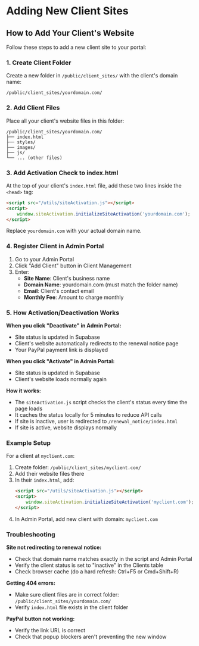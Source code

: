 # Adding New Client Sites

## How to Add Your Client's Website

Follow these steps to add a new client site to your portal:

### 1. Create Client Folder
Create a new folder in `/public/client_sites/` with the client's domain name:
```
/public/client_sites/yourdomain.com/
```

### 2. Add Client Files
Place all your client's website files in this folder:
```
/public/client_sites/yourdomain.com/
├── index.html
├── styles/
├── images/
├── js/
└── ... (other files)
```

### 3. Add Activation Check to index.html
At the top of your client's `index.html` file, add these two lines inside the `<head>` tag:

```html
<script src="/utils/siteActivation.js"></script>
<script>
    window.siteActivation.initializeSiteActivation('yourdomain.com');
</script>
```

Replace `yourdomain.com` with your actual domain name.

### 4. Register Client in Admin Portal
1. Go to your Admin Portal
2. Click "Add Client" button in Client Management
3. Enter:
   - **Site Name**: Client's business name
   - **Domain Name**: yourdomain.com (must match the folder name)
   - **Email**: Client's contact email
   - **Monthly Fee**: Amount to charge monthly

### 5. How Activation/Deactivation Works

**When you click "Deactivate" in Admin Portal:**
- Site status is updated in Supabase
- Client's website automatically redirects to the renewal notice page
- Your PayPal payment link is displayed

**When you click "Activate" in Admin Portal:**
- Site status is updated in Supabase
- Client's website loads normally again

**How it works:**
- The `siteActivation.js` script checks the client's status every time the page loads
- It caches the status locally for 5 minutes to reduce API calls
- If site is inactive, user is redirected to `/renewal_notice/index.html`
- If site is active, website displays normally

### Example Setup

For a client at `myclient.com`:

1. Create folder: `/public/client_sites/myclient.com/`
2. Add their website files there
3. In their `index.html`, add:
   ```html
   <script src="/utils/siteActivation.js"></script>
   <script>
       window.siteActivation.initializeSiteActivation('myclient.com');
   </script>
   ```
4. In Admin Portal, add new client with domain: `myclient.com`

### Troubleshooting

**Site not redirecting to renewal notice:**
- Check that domain name matches exactly in the script and Admin Portal
- Verify the client status is set to "inactive" in the Clients table
- Check browser cache (do a hard refresh: Ctrl+F5 or Cmd+Shift+R)

**Getting 404 errors:**
- Make sure client files are in correct folder: `/public/client_sites/yourdomain.com/`
- Verify `index.html` file exists in the client folder

**PayPal button not working:**
- Verify the link URL is correct
- Check that popup blockers aren't preventing the new window
